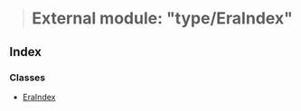 > # External module: "type/EraIndex"

## Index

### Classes

* [EraIndex](../classes/_type_eraindex_.eraindex.md)